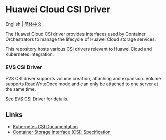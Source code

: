 # Huawei Cloud CSI Driver

English | [简体中文](./README_CN.md)

The Huawei Cloud CSI driver provides interfaces used by Container Orchestrators to manage the lifecycle of 
Huawei Cloud storage services.

This repository hosts various CSI drivers relevant to Huawei Cloud and Kubernetes integration.

### EVS CSI Driver

EVS CSI driver supports volume creation, attaching and expansion.
Volume supports ReadWriteOnce mode and can only be attached to one server at the same time.

See [EVS CSI Driver](./docs/evs/evs.md) for details.

## Links

- [Kubernetes CSI Documentation](https://kubernetes-csi.github.io/docs/)
- [Container Storage Interface (CSI) Specification](https://github.com/container-storage-interface/spec)
